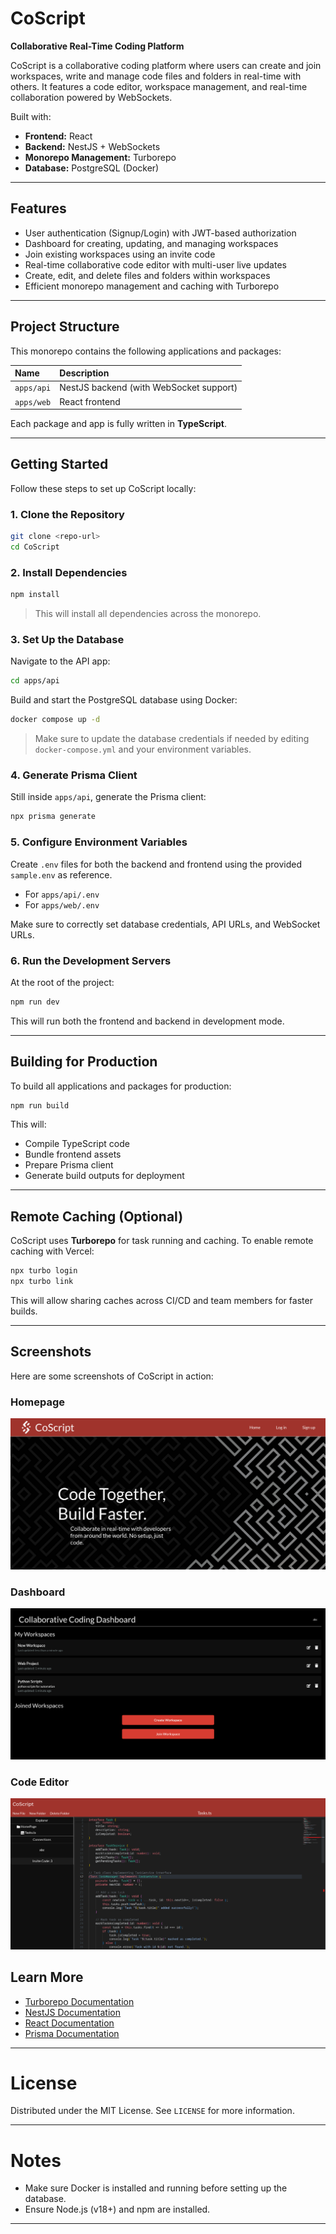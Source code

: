 # CoScript

**Collaborative Real-Time Coding Platform**

CoScript is a collaborative coding platform where users can create and join workspaces, write and manage code files and folders in real-time with others. It features a code editor, workspace management, and real-time collaboration powered by WebSockets.

Built with:
- **Frontend:** React
- **Backend:** NestJS + WebSockets
- **Monorepo Management:** Turborepo
- **Database:** PostgreSQL (Docker)

---

## Features

- User authentication (Signup/Login) with JWT-based authorization
- Dashboard for creating, updating, and managing workspaces
- Join existing workspaces using an invite code
- Real-time collaborative code editor with multi-user live updates
- Create, edit, and delete files and folders within workspaces
- Efficient monorepo management and caching with Turborepo

---

## Project Structure

This monorepo contains the following applications and packages:

| Name     | Description |
| :------- | :---------- |
| `apps/api` | NestJS backend (with WebSocket support) |
| `apps/web` | React frontend |

Each package and app is fully written in **TypeScript**.

---


## Getting Started

Follow these steps to set up CoScript locally:

### 1. Clone the Repository

```bash
git clone <repo-url>
cd CoScript
```

### 2. Install Dependencies

```bash
npm install
```

> This will install all dependencies across the monorepo.

### 3. Set Up the Database

Navigate to the API app:

```bash
cd apps/api
```

Build and start the PostgreSQL database using Docker:

```bash
docker compose up -d
```

> Make sure to update the database credentials if needed by editing `docker-compose.yml` and your environment variables.

### 4. Generate Prisma Client

Still inside `apps/api`, generate the Prisma client:

```bash
npx prisma generate
```

### 5. Configure Environment Variables

Create `.env` files for both the backend and frontend using the provided `sample.env` as reference.

- For `apps/api/.env`
- For `apps/web/.env`

Make sure to correctly set database credentials, API URLs, and WebSocket URLs.

### 6. Run the Development Servers

At the root of the project:

```bash
npm run dev
```

This will run both the frontend and backend in development mode.

---

## Building for Production

To build all applications and packages for production:

```bash
npm run build
```

This will:

- Compile TypeScript code
- Bundle frontend assets
- Prepare Prisma client
- Generate build outputs for deployment

---

## Remote Caching (Optional)

CoScript uses **Turborepo** for task running and caching. To enable remote caching with Vercel:

```bash
npx turbo login
npx turbo link
```

This will allow sharing caches across CI/CD and team members for faster builds.

---
## Screenshots

Here are some screenshots of CoScript in action:
### Homepage
![CoScript](./images/home.png)

### Dashboard
![CoScript](./images/dashboard.png)

### Code Editor
![CoScript](./images/editor.png)

## Learn More

- [Turborepo Documentation](https://turbo.build/repo/docs)
- [NestJS Documentation](https://docs.nestjs.com/)
- [React Documentation](https://react.dev/)
- [Prisma Documentation](https://www.prisma.io/docs)

---

# License

Distributed under the MIT License. See `LICENSE` for more information.

---

# Notes

- Make sure Docker is installed and running before setting up the database.
- Ensure Node.js (v18+) and npm are installed.

---
